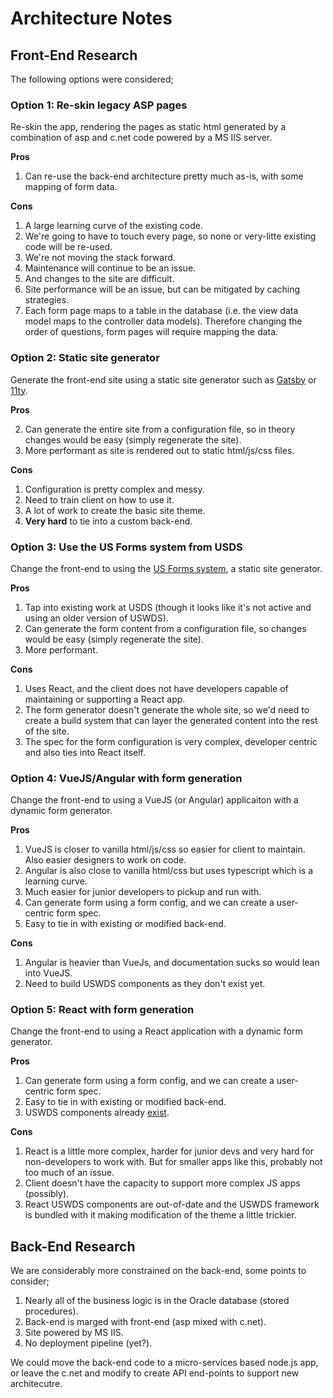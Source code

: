 # Architecture Notes

## Front-End Research

The following options were considered;

### Option 1: Re-skin legacy ASP pages

Re-skin the app, rendering the pages as static html generated by a combination of asp and c.net code powered by a MS IIS server.

**Pros**

1. Can re-use the back-end architecture pretty much as-is, with some mapping of form data.
   
**Cons**

1. A large learning curve of the existing code.
2. We're going to have to touch every page, so none or very-litte existing code will be re-used.
3. We're not moving the stack forward.
4. Maintenance will continue to be an issue.
5. And changes to the site are difficult.
6. Site performance will be an issue, but can be mitigated by caching strategies.
7. Each form page maps to a table in the database (i.e. the view data model maps to the controller data models). Therefore changing the order of questions, form pages will require mapping the data.

### Option 2: Static site generator

Generate the front-end site using a static site generator such as [Gatsby](https://www.gatsbyjs.org/) or [11ty](https://www.11ty.dev/).

**Pros**

2. Can generate the entire site from a configuration file, so in theory changes would be easy (simply regenerate the site).
3. More performant as site is rendered out to static html/js/css files.
   
**Cons**

1. Configuration is pretty complex and messy.
2. Need to train client on how to use it.
3. A lot of work to create the basic site theme.
4. **Very hard** to tie into a custom back-end.


### Option 3: Use the US Forms system from USDS

Change the front-end to using the [US Forms system](https://github.com/usds/us-forms-system), a static site generator.

**Pros**

1. Tap into existing work at USDS (though it looks like it's not active and using an older version of USWDS).
2. Can generate the form content from a configuration file, so changes would be easy (simply regenerate the site).
3. More performant.
   
**Cons**

1. Uses React, and the client does not have developers capable of maintaining or supporting a React app.
2. The form generator doesn't generate the whole site, so we'd need to create a build system that can layer the generated content into the rest of the site.
3. The spec for the form configuration is very complex, developer centric and also ties into React itself.

### Option 4: VueJS/Angular with form generation

Change the front-end to using a VueJS (or Angular) applicaiton with a dynamic form generator.

**Pros**

1. VueJS is closer to vanilla html/js/css so easier for client to maintain. Also easier designers to work on code.
2. Angular is also close to vanilla html/css but uses typescript which is a learning curve.
3. Much easier for junior developers to pickup and run with.
4. Can generate form using a form config, and we can create a user-centric form spec.
5. Easy to tie in with existing or modified back-end.

**Cons**

1. Angular is heavier than VueJs, and documentation sucks so would lean into VueJS. 
2. Need to build USWDS components as they don't exist yet.

### Option 5: React with form generation

Change the front-end to using a React application with a dynamic form generator.

**Pros**

1. Can generate form using a form config, and we can create a user-centric form spec.
2. Easy to tie in with existing or modified back-end.
3. USWDS components already [exist](https://github.com/trussworks/react-uswds).

**Cons**

1. React is a little more complex, harder for junior devs and very hard for non-developers to work with. But for smaller apps like this, probably not too much of an issue.
2. Client doesn't have the capacity to support more complex JS apps (possibly).
3. React USWDS components are out-of-date and the USWDS framework is bundled with it making modification of the theme a little trickier.


## Back-End Research

We are considerably more constrained on the back-end, some points to consider;

1. Nearly all of the business logic is in the Oracle database (stored procedures).
2. Back-end is marged with front-end (asp mixed with c.net).
3. Site powered by MS IIS.
4. No deployment pipeline (yet?).

We could move the back-end code to a micro-services based node.js app, or leave the c.net and modify to create API end-points to support new architecutre.
